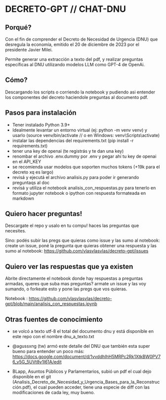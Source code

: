 # DECRETO-GPT // CHAT-DNU

## Porqué?

Con el fin de comprender el Decreto de Necesidad de Urgencia (DNU) que desregula la economía, emitido el 20 de diciembre de 2023 por el presidente Javier Milei.

Permite generar una extracción a texto del pdf, y realizar preguntas específicas al DNU utilizando modelos LLM como GPT-4 de OpenAi.


## Cómo?

Descargando los scripts o corriendo la notebook y pudiendo asi entender los componentes del decreto haciendole preguntas al documento pdf.

## Pasos para instalación

- Tener instalado Python 3.9+
- Idealmente levantar un entorno virtual (ej: python -m venv venv) y usarlo (source venv/bin/activate // o en Windows: venv\Scripts\activate)
- instalar las dependencias del requirements.txt (pip install -r requirements.txt)
- tener una key de openai (te registrás y te dan una key)
- renombar el archivo .env.dummy por .env y pegar ahí tu key de openai en el API_KEY
- se recomienda usar modelos que soporten muchos tokens (+19k para el decreto xq es largo)
- revisá y ejecutá el archivo analisis.py para poder ir generando preguntaqs al doc
- revisá y utiliza el notebook analisis_con_respuestas.py para tenerlo en formato jupyter notebook o ipython con respuesta formateada en markdown


## Quiero hacer preguntas!

Descargate el repo y usalo en tu compu! haces las preguntas que necesites.

Sino: podés subir las pregs que quieras como issue y las sumo al notebook: create un issue, poné la pregunta que quieras obtener una respuesta y las sumo al notebook: https://github.com/vlasvlasvlas/decreto-gpt/issues


## Quiero ver las respuestas que ya existen

Abrite directamente el notebook donde hay respuestas a preguntas armadas, queres que suba mas preguntas? armate un issue y las voy sumando, o forkeate esto y pone las pregs que vos quieras.

Notebook : https://github.com/vlasvlasvlas/decreto-gpt/blob/main/analisis_con_respuestas.ipynb


## Otras fuentes de conocimiento

- se volcó a texto utf-8 el total del documento dnu y está disponible en este repo con el nombre dnu_a_texto.txt

- @agussxng (tw) armó este detalle del DNU que también esta super bueno para entender un poco más: https://docs.google.com/document/d/1vvddhIhH5MRPc2Rk1XtkBW0PV76_y5G_5UVt8v1I61A/edit

- BLapp, Asuntos Públicos y Parlamentarios, subió un pdf el cual dejo disponible en el git (Analisis_Decreto_de_Necesidad_y_Urgencia_Bases_para_la_Reconstrucción.pdf), el cual pueden acceder, tiene una especie de diff con las modificaciones de cada ley, muy bueno.

